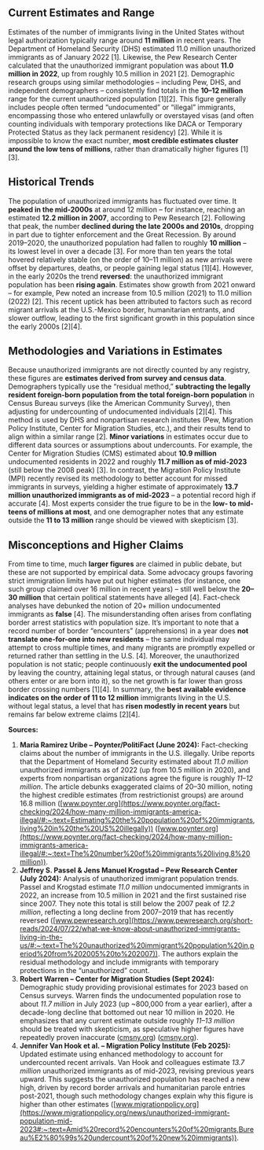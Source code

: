 ## Current Estimates and Range  
Estimates of the number of immigrants living in the United States without legal authorization typically range around **11 million** in recent years. The Department of Homeland Security (DHS) estimated 11.0 million unauthorized immigrants as of January 2022 [1]. Likewise, the Pew Research Center calculated that the unauthorized immigrant population was about **11.0 million in 2022**, up from roughly 10.5 million in 2021 [2]. Demographic research groups using similar methodologies – including Pew, DHS, and independent demographers – consistently find totals in the **10–12 million** range for the current unauthorized population [1][2]. This figure generally includes people often termed “undocumented” or “illegal” immigrants, encompassing those who entered unlawfully or overstayed visas (and often counting individuals with temporary protections like DACA or Temporary Protected Status as they lack permanent residency) [2]. While it is impossible to know the exact number, **most credible estimates cluster around the low tens of millions**, rather than dramatically higher figures [1][3].

## Historical Trends  
The population of unauthorized immigrants has fluctuated over time. It **peaked in the mid-2000s** at around 12 million – for instance, reaching an estimated **12.2 million in 2007**, according to Pew Research [2]. Following that peak, the number **declined during the late 2000s and 2010s**, dropping in part due to tighter enforcement and the Great Recession. By around 2019–2020, the unauthorized population had fallen to roughly **10 million** – its lowest level in over a decade [3]. For more than ten years the total hovered relatively stable (on the order of 10–11 million) as new arrivals were offset by departures, deaths, or people gaining legal status [1][4]. However, in the early 2020s the trend **reversed**: the unauthorized immigrant population has been **rising again**. Estimates show growth from 2021 onward – for example, Pew noted an increase from 10.5 million (2021) to 11.0 million (2022) [2]. This recent uptick has been attributed to factors such as record migrant arrivals at the U.S.-Mexico border, humanitarian entrants, and slower outflow, leading to the first significant growth in this population since the early 2000s [2][4].

## Methodologies and Variations in Estimates  
Because unauthorized immigrants are not directly counted by any registry, these figures are **estimates derived from survey and census data**. Demographers typically use the “residual method,” **subtracting the legally resident foreign-born population from the total foreign-born population** in Census Bureau surveys (like the American Community Survey), then adjusting for undercounting of undocumented individuals [2][4]. This method is used by DHS and nonpartisan research institutes (Pew, Migration Policy Institute, Center for Migration Studies, etc.), and their results tend to align within a similar range [2]. **Minor variations** in estimates occur due to different data sources or assumptions about undercounts. For example, the Center for Migration Studies (CMS) estimated about **10.9 million** undocumented residents in 2022 and roughly **11.7 million as of mid-2023** (still below the 2008 peak) [3]. In contrast, the Migration Policy Institute (MPI) recently revised its methodology to better account for missed immigrants in surveys, yielding a higher estimate of approximately **13.7 million unauthorized immigrants as of mid-2023** – a potential record high if accurate [4]. Most experts consider the true figure to be in the **low- to mid-teens of millions at most**, and one demographer notes that any estimate outside the **11 to 13 million** range should be viewed with skepticism [3].

## Misconceptions and Higher Claims  
From time to time, much **larger figures** are claimed in public debate, but these are not supported by empirical data. Some advocacy groups favoring strict immigration limits have put out higher estimates (for instance, one such group claimed over 16 million in recent years) – still well below the **20–30 million** that certain political statements have alleged [4]. Fact-check analyses have debunked the notion of 20+ million undocumented immigrants as **false** [4]. The misunderstanding often arises from conflating border arrest statistics with population size. It’s important to note that a record number of border “encounters” (apprehensions) in a year does **not translate one-for-one into new residents** – the same individual may attempt to cross multiple times, and many migrants are promptly expelled or returned rather than settling in the U.S. [4]. Moreover, the unauthorized population is not static; people continuously **exit the undocumented pool** by leaving the country, attaining legal status, or through natural causes (and others enter or are born into it), so the net growth is far lower than gross border crossing numbers [1][4]. In summary, the **best available evidence indicates on the order of 11 to 12 million** immigrants living in the U.S. without legal status, a level that has **risen modestly in recent years** but remains far below extreme claims [2][4].

**Sources:**  

1. **Maria Ramirez Uribe – Poynter/PolitiFact (June 2024):** Fact-checking claims about the number of immigrants in the U.S. illegally. Uribe reports that the Department of Homeland Security estimated about *11.0 million* unauthorized immigrants as of 2022 (up from 10.5 million in 2020), and experts from nonpartisan organizations agree the figure is roughly *11–12 million*. The article debunks exaggerated claims of 20–30 million, noting the highest credible estimates (from restrictionist groups) are around 16.8 million ([www.poynter.org](https://www.poynter.org/fact-checking/2024/how-many-million-immigrants-america-illegal/#:~:text=Estimating%20the%20population%20of%20immigrants,living%20in%20the%20US%20illegally)) ([www.poynter.org](https://www.poynter.org/fact-checking/2024/how-many-million-immigrants-america-illegal/#:~:text=The%20number%20of%20immigrants%20living,8%20million)).  
2. **Jeffrey S. Passel & Jens Manuel Krogstad – Pew Research Center (July 2024):** Analysis of unauthorized immigrant population trends. Passel and Krogstad estimate *11.0 million* undocumented immigrants in 2022, an increase from 10.5 million in 2021 and the first sustained rise since 2007. They note this total is still below the 2007 peak of *12.2 million*, reflecting a long decline from 2007–2019 that has recently reversed ([www.pewresearch.org](https://www.pewresearch.org/short-reads/2024/07/22/what-we-know-about-unauthorized-immigrants-living-in-the-us/#:~:text=The%20unauthorized%20immigrant%20population%20in,period%20from%202005%20to%202007)). The authors explain the residual methodology and include immigrants with temporary protections in the “unauthorized” count.  
3. **Robert Warren – Center for Migration Studies (Sept 2024):** Demographic study providing provisional estimates for 2023 based on Census surveys. Warren finds the undocumented population rose to about *11.7 million* in July 2023 (up ~800,000 from a year earlier), after a decade-long decline that bottomed out near 10 million in 2020. He emphasizes that any current estimate outside roughly *11–13 million* should be treated with skepticism, as speculative higher figures have repeatedly proven inaccurate ([cmsny.org](https://cmsny.org/us-undocumented-population-increased-in-july-2023-warren-090624/?os=avefgi&ref=app#:~:text=The%20total%20undocumented%20population%20increased,2001%20%28Figure%202)) ([cmsny.org](https://cmsny.org/us-undocumented-population-increased-in-july-2023-warren-090624/?os=avefgi&ref=app#:~:text=The%20large%20speculative%20numbers%20described,of%20their%20data%20and%20methodology)).  
4. **Jennifer Van Hook et al. – Migration Policy Institute (Feb 2025):** Updated estimate using enhanced methodology to account for undercounted recent arrivals. Van Hook and colleagues estimate *13.7 million* unauthorized immigrants as of mid-2023, revising previous years upward. This suggests the unauthorized population has reached a new high, driven by record border arrivals and humanitarian parole entries post-2021, though such methodology changes explain why this figure is higher than other estimates ([www.migrationpolicy.org](https://www.migrationpolicy.org/news/unauthorized-immigrant-population-mid-2023#:~:text=Amid%20record%20encounters%20of%20migrants,Bureau%E2%80%99s%20undercount%20of%20new%20immigrants)).